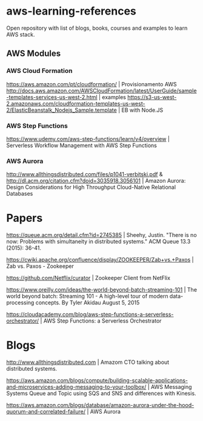 # aws-learning-references
Open repository with list of blogs, books, courses and examples to learn AWS stack.

## AWS Modules

### AWS Cloud Formation
https://aws.amazon.com/pt/cloudformation/ | Provisionamento AWS
http://docs.aws.amazon.com/AWSCloudFormation/latest/UserGuide/sample-templates-services-us-west-2.html | examples
https://s3-us-west-2.amazonaws.com/cloudformation-templates-us-west-2/ElasticBeanstalk_Nodejs_Sample.template | EB with Node.JS

### AWS Step Functions

https://www.udemy.com/aws-step-functions/learn/v4/overview | Serverless Workflow Management with AWS Step Functions

### AWS Aurora
http://www.allthingsdistributed.com/files/p1041-verbitski.pdf & http://dl.acm.org/citation.cfm?doid=3035918.3056101 | Amazon Aurora: Design Considerations for High Throughput Cloud-Native Relational Databases

# Papers

https://queue.acm.org/detail.cfm?id=2745385 | Sheehy, Justin. "There is no now: Problems with simultaneity in distributed systems." ACM Queue 13.3 (2015): 36-41.

https://cwiki.apache.org/confluence/display/ZOOKEEPER/Zab+vs.+Paxos | Zab vs. Paxos - Zookeeper

https://github.com/Netflix/curator | Zookeeper Client from NetFlix

https://www.oreilly.com/ideas/the-world-beyond-batch-streaming-101 | The world beyond batch: Streaming 101 - A high-level tour of modern data-processing concepts. By Tyler Akidau August 5, 2015

https://cloudacademy.com/blog/aws-step-functions-a-serverless-orchestrator/ | AWS Step Functions: a Serverless Orchestrator


# Blogs
 
http://www.allthingsdistributed.com | Amazom CTO talking about distributed systems.

https://aws.amazon.com/blogs/compute/building-scalable-applications-and-microservices-adding-messaging-to-your-toolbox/ | AWS Messaging Systems Queue and Topic using SQS and SNS and differences with Kinesis.

https://aws.amazon.com/blogs/database/amazon-aurora-under-the-hood-quorum-and-correlated-failure/ | AWS Aurora
